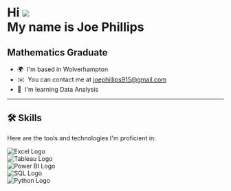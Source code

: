 Hi ![](https://user-images.githubusercontent.com/18350557/176309783-0785949b-9127-417c-8b55-ab5a4333674e.gif)  
My name is Joe Phillips  
====================================================================================================================================

Mathematics Graduate  
--------------------

* 🌍  I'm based in Wolverhampton  
* ✉️  You can contact me at [joephillips915@gmail.com](mailto:joephillips915@gmail.com)  
* 🧠  I'm learning Data Analysis  

---

## 🛠️ Skills

Here are the tools and technologies I'm proficient in:

![Excel Logo](https://upload.wikimedia.org/wikipedia/commons/a/a5/Microsoft_Excel_2013.svg)  
![Tableau Logo](https://upload.wikimedia.org/wikipedia/commons/8/89/Tableau_2020_logo.svg)  
![Power BI Logo](https://upload.wikimedia.org/wikipedia/commons/2/23/Power_BI_Logo.svg)  
![SQL Logo](https://upload.wikimedia.org/wikipedia/commons/0/01/SQL_Logo.svg)  
![Python Logo](https://upload.wikimedia.org/wikipedia/commons/c/c3/Python-logo-notext.svg)


